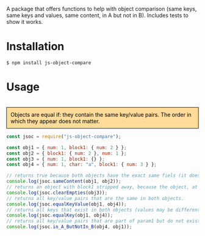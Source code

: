 A package that offers functions to help with object comparison (same keys, same keys and values, same content, in A but not in B). Includes tests to show it works.

# Installation

```
$ npm install js-object-compare
```

# Usage

<br />
<div style="border: 1px solid black; padding: 10px; background-color: #ffdb99; color: black;">Objects are equal if: they contain the same key/value pairs. The order in which they appear does not matter.</div>

```javascript
const jsoc = require("js-object-compare");

const obj1 = { num: 1, block1: { num: 2 } };
const obj2 = { block1: { num: 2 }, num: 1 };
const obj3 = { num: 1, block1: {} };
const obj4 = { num: 1, char: "a", block1: { num: 3 } };

// returns true because both objects have the exact same fiels (it does not matter they are not in the same order).
console.log(jsoc.sameContent(obj1, obj2));
// returns an object with block1 stripped away, because the object, at that location, does not contain anything.
console.log(jsoc.clearEmpties(obj3));
// returns all key/value pairs that are the same in both objects.
console.log(jsoc.equalKeyValue(obj1, obj4));
// returns all keys that exist in both objects (values may be different because of that they are undefined in the resulting object).
console.log(jsoc.equalKey(obj1, obj4));
// returns all key/value pairs that are part of param1 but do not exist in param2 (values may be different).
console.log(jsoc.in_A_ButNotIn_B(obj4, obj1));
```
